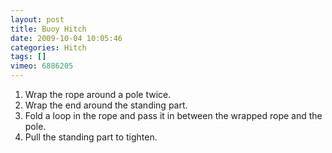 ```yaml
---
layout: post
title: Buoy Hitch
date: 2009-10-04 10:05:46
categories: Hitch
tags: []
vimeo: 6886205
---
```


1. Wrap the rope around a pole twice.
1. Wrap the end around the standing part.
1. Fold a loop in the rope and pass it in between the wrapped rope and the pole.
1. Pull the standing part to tighten.

